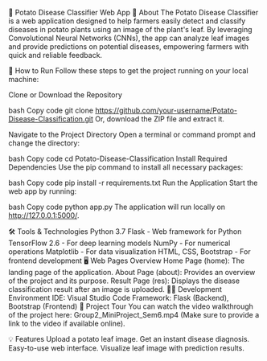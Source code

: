 🌿 Potato Disease Classifier Web App
📖 About
The Potato Disease Classifier is a web application designed to help farmers easily detect and classify diseases in potato plants using an image of the plant's leaf. By leveraging Convolutional Neural Networks (CNNs), the app can analyze leaf images and provide predictions on potential diseases, empowering farmers with quick and reliable feedback.

🚀 How to Run
Follow these steps to get the project running on your local machine:

Clone or Download the Repository

bash
Copy code
git clone https://github.com/your-username/Potato-Disease-Classification.git
Or, download the ZIP file and extract it.

Navigate to the Project Directory Open a terminal or command prompt and change the directory:

bash
Copy code
cd Potato-Disease-Classification
Install Required Dependencies Use the pip command to install all necessary packages:

bash
Copy code
pip install -r requirements.txt
Run the Application Start the web app by running:

bash
Copy code
python app.py
The application will run locally on http://127.0.0.1:5000/.

🛠️ Tools & Technologies
Python 3.7
Flask - Web framework for Python
TensorFlow 2.6 - For deep learning models
NumPy - For numerical operations
Matplotlib - For data visualization
HTML, CSS, Bootstrap - For frontend development
🖥️ Web Pages Overview
Home Page (home): The landing page of the application.
About Page (about): Provides an overview of the project and its purpose.
Result Page (res): Displays the disease classification result after an image is uploaded.
🧑‍💻 Development Environment
IDE: Visual Studio Code
Framework: Flask (Backend), Bootstrap (Frontend)
🎥 Project Tour
You can watch the video walkthrough of the project here: Group2_MiniProject_Sem6.mp4 (Make sure to provide a link to the video if available online).

💡 Features
Upload a potato leaf image.
Get an instant disease diagnosis.
Easy-to-use web interface.
Visualize leaf image with prediction results.
